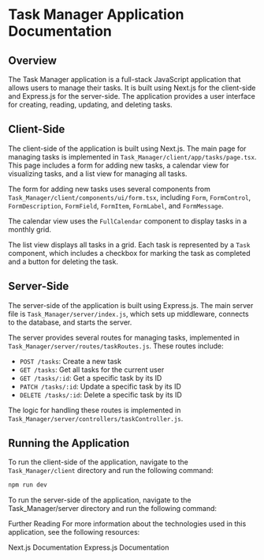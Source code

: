 # Task Manager Application Documentation

## Overview
The Task Manager application is a full-stack JavaScript application that allows users to manage their tasks. It is built using Next.js for the client-side and Express.js for the server-side. The application provides a user interface for creating, reading, updating, and deleting tasks.

## Client-Side
The client-side of the application is built using Next.js. The main page for managing tasks is implemented in `Task_Manager/client/app/tasks/page.tsx`. This page includes a form for adding new tasks, a calendar view for visualizing tasks, and a list view for managing all tasks.

The form for adding new tasks uses several components from `Task_Manager/client/components/ui/form.tsx`, including `Form`, `FormControl`, `FormDescription`, `FormField`, `FormItem`, `FormLabel`, and `FormMessage`.

The calendar view uses the `FullCalendar` component to display tasks in a monthly grid.

The list view displays all tasks in a grid. Each task is represented by a `Task` component, which includes a checkbox for marking the task as completed and a button for deleting the task.

## Server-Side
The server-side of the application is built using Express.js. The main server file is `Task_Manager/server/index.js`, which sets up middleware, connects to the database, and starts the server.

The server provides several routes for managing tasks, implemented in `Task_Manager/server/routes/taskRoutes.js`. These routes include:

- `POST /tasks`: Create a new task
- `GET /tasks`: Get all tasks for the current user
- `GET /tasks/:id`: Get a specific task by its ID
- `PATCH /tasks/:id`: Update a specific task by its ID
- `DELETE /tasks/:id`: Delete a specific task by its ID

The logic for handling these routes is implemented in `Task_Manager/server/controllers/taskController.js`.

## Running the Application
To run the client-side of the application, navigate to the `Task_Manager/client` directory and run the following command:

```sh
npm run dev
```
To run the server-side of the application, navigate to the Task_Manager/server directory and run the following command:

Further Reading
For more information about the technologies used in this application, see the following resources:

Next.js Documentation
Express.js Documentation
```